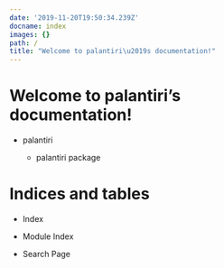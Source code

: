 ```yaml
---
date: '2019-11-20T19:50:34.239Z'
docname: index
images: {}
path: /
title: "Welcome to palantiri\u2019s documentation!"
---
```


<!-- palantiri documentation master file, created by
sphinx-quickstart on Wed Oct 23 20:14:45 2019.
You can adapt this file completely to your liking, but it should at least
contain the root `toctree` directive. -->
# Welcome to palantiri’s documentation!

* palantiri

  * palantiri package


# Indices and tables

* Index

* Module Index

* Search Page
